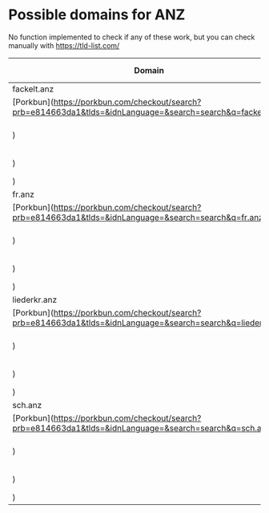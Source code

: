 # Possible domains for ANZ

No function implemented to check if any of these work, but you can check manually with https://tld-list.com/

| Domain | Porkbun | NameCheap | Google Domains |
|---|---|---|---|
| fackelt.anz | [Porkbun](https://porkbun.com/checkout/search?prb=e814663da1&tlds=&idnLanguage=&search=search&q=fackelt.anz) | [Namecheap](https://www.namecheap.com/domains/registration/results/?domain=fackelt.anz) | [Google](https://domains.google.com/registrar/search?searchTerm=fackelt.anz) |
| fr.anz | [Porkbun](https://porkbun.com/checkout/search?prb=e814663da1&tlds=&idnLanguage=&search=search&q=fr.anz) | [Namecheap](https://www.namecheap.com/domains/registration/results/?domain=fr.anz) | [Google](https://domains.google.com/registrar/search?searchTerm=fr.anz) |
| liederkr.anz | [Porkbun](https://porkbun.com/checkout/search?prb=e814663da1&tlds=&idnLanguage=&search=search&q=liederkr.anz) | [Namecheap](https://www.namecheap.com/domains/registration/results/?domain=liederkr.anz) | [Google](https://domains.google.com/registrar/search?searchTerm=liederkr.anz) |
| sch.anz | [Porkbun](https://porkbun.com/checkout/search?prb=e814663da1&tlds=&idnLanguage=&search=search&q=sch.anz) | [Namecheap](https://www.namecheap.com/domains/registration/results/?domain=sch.anz) | [Google](https://domains.google.com/registrar/search?searchTerm=sch.anz) |
